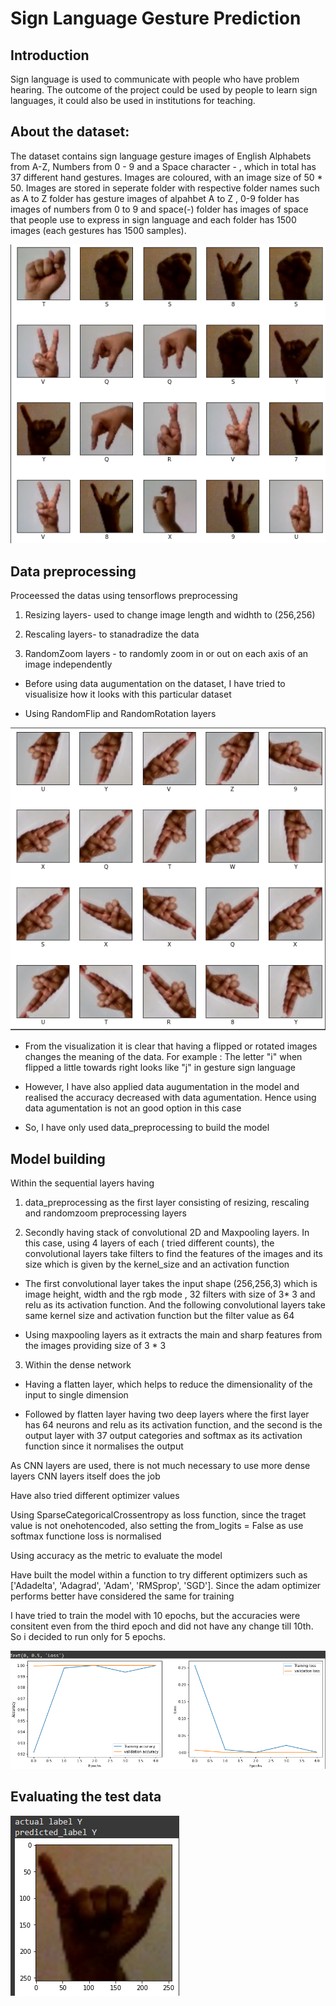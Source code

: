 # Sign Language Gesture Prediction

## Introduction

Sign language is used to communicate with people who have problem hearing. The outcome of the project could be used by people to learn sign languages, it could also be used in institutions for teaching. 

## About the dataset:

The dataset contains sign language gesture images of English Alphabets from A-Z, Numbers from 0 - 9 and a Space character - , which in total has 37 different hand gestures. Images are coloured, with an image size of 50 * 50. Images are stored in seperate folder with respective folder names such as A to Z folder has gesture images of alpahbet A to Z , 0-9 folder has images of numbers from 0 to 9 and space(-) folder has images of space that people use to express in sign language and each folder has 1500 images (each gestures has 1500 samples). 

![](images/img1.png)

## Data preprocessing

Proceessed the datas using tensorflows preprocessing  

1. Resizing layers- used to change image length and widhth to (256,256)

2. Rescaling layers- to stanadradize the data 

3. RandomZoom layers - to randomly zoom in or out on each axis of an image independently

* Before using data augumentation on the dataset, I have tried to visualisize how it looks with this particular dataset

- Using RandomFlip and RandomRotation layers

![](images/img2.png)

* From the visualization it is clear that having a flipped or rotated images changes the meaning of the data. 
For example : The letter "i" when flipped a little towards right looks like "j" in gesture sign language

* However, I have also applied data augumentation in the model and realised the accuracy decreased with data agumentation. Hence using data agumentation is not an good option in this case

* So, I have only used data_preprocessing to build the model

## Model building

Within the sequential layers having 

1. data_preprocessing as the first layer consisting of resizing, rescaling and randomzoom preprocessing layers

2. Secondly having stack of convolutional 2D and Maxpooling layers. In this case, using 4 layers of each ( tried different counts), the convolutional layers take filters to find the features of the images and its size which is given by the kernel_size and an activation function

* The first convolutional layer takes the input shape (256,256,3) which is image height, width and the rgb mode , 32 filters with size of 3* 3 and relu as its activation function. And the following convolutional layers take same kernel size and activation function but the filter value as 64

* Using maxpooling layers as it extracts the main and sharp features from the images providing size of 3 * 3

3. Within the dense network 

* Having a flatten layer, which helps to reduce the dimensionality of the input to single dimension

* Followed by flatten layer having two deep layers where the first layer has 64 neurons and relu as its activation function, and the second is the output layer with 37 output categories and softmax as its activation function since it normalises the output


As CNN layers are used, there is not much necessary to use more dense layers CNN layers itself does the job

Have also tried different optimizer values

Using SparseCategoricalCrossentropy as loss function, since the traget value is not onehotencoded, also setting the from_logits = False as use softmax functione loss is normalised

Using accuracy as the metric to evaluate the model

Have built the model within a function to try different optimizers such as ['Adadelta', 'Adagrad', 'Adam', 'RMSprop', 'SGD']. Since the adam optimizer performs better have considered the same for training

I have tried to train the model with 10 epochs, but the accuracies were consitent even from the third epoch and did not have any change till 10th. So i decided to run only for 5 epochs.

![](images/img3.png)

## Evaluating the test data

![](images/img4.png)
